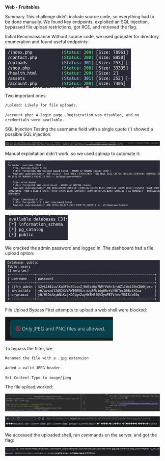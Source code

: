**Web - Fruitables**

Summary
This challenge didn’t include source code, so everything had to be done manually. We found key endpoints, exploited an SQL injection, bypassed file upload restrictions, got RCE, and retrieved the flag.


Initial Reconnaissance
Without source code, we used gobuster for directory enumeration and found useful endpoints:

![test](Images/20241116220024.png)

Two important ones:

    /upload: Likely for file uploads.

    /account.php: A login page. Registration was disabled, and no credentials were available.
    
SQL Injection
Testing the username field with a single quote (') showed a possible SQL injection:

![test](Images/20241116220206.png)

Manual exploitation didn’t work, so we used sqlmap to automate it:

![test](Images/20241116220335.png)


![test](Images/20241116220349.png)

We cracked the admin password and logged in. The dashboard had a file upload option:

![test](Images/20241116220430.png) 

File Upload Bypass
First attempts to upload a web shell were blocked:

![test](Images/20241116220720.png)

To bypass the filter, we:

    Renamed the file with a .jpg extension

    Added a valid JPEG header

    Set Content-Type to image/jpeg

The file upload worked:

![test](Images/20241116221201.png)


![test](Images/20241116221318.png) 

We accessed the uploaded shell, ran commands on the server, and got the flag:

![test](Images/20241116221410.png)
